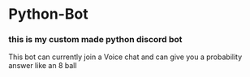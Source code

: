# Python-Bot
<h3>this is my custom made python discord bot</h3>
<p>This bot can currently join a Voice chat and can give you a probability answer like an 8 ball</p>